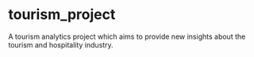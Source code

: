 # tourism_project
A tourism analytics project which aims to provide new insights about the tourism and hospitality industry.

